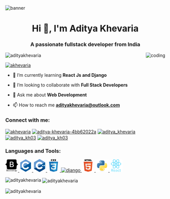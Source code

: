 <img  alt="banner" height="75%" src="https://leeds.tech/wp-content/uploads/2019/10/blinky-cat-bird-green.gif">
<h1 align="center">Hi 👋, I'm Aditya Khevaria</h1>
<h3 align="center">A passionate fullstack developer from India</h3>
<img align="right" alt="coding" src="https://blog.simitclub.com/images/programming.gif">
<p align="left"> <img src="https://komarev.com/ghpvc/?username=adityakhevaria&label=Profile%20views&color=0e75b6&style=flat" alt="adityakhevaria" /> </p>

<p align="left"> <a href="https://twitter.com/akhevaria" target="blank"><img src="https://img.shields.io/twitter/follow/akhevaria?logo=twitter&style=for-the-badge" alt="akhevaria" /></a> </p>

- 🌱 I’m currently learning **React Js and Django**

- 👯 I’m looking to collaborate with **Full Stack Developers**

- 💬 Ask me about **Web Development**

- 📫 How to reach me **adityakhevaria@outlook.com**

<h3 align="left">Connect with me:</h3>
<p align="left">
<a href="https://twitter.com/akhevaria" target="blank"><img align="center" src="https://raw.githubusercontent.com/rahuldkjain/github-profile-readme-generator/master/src/images/icons/Social/twitter.svg" alt="akhevaria" height="30" width="40" /></a>
<a href="https://linkedin.com/in/aditya-khevaria-4bb62022a" target="blank"><img align="center" src="https://raw.githubusercontent.com/rahuldkjain/github-profile-readme-generator/master/src/images/icons/Social/linked-in-alt.svg" alt="aditya-khevaria-4bb62022a" height="30" width="40" /></a>
<a href="https://instagram.com/aditya_khevaria" target="blank"><img align="center" src="https://raw.githubusercontent.com/rahuldkjain/github-profile-readme-generator/master/src/images/icons/Social/instagram.svg" alt="aditya_khevaria" height="30" width="40" /></a>
<a href="https://www.codechef.com/users/aditya_kh03" target="blank"><img align="center" src="https://cdn.jsdelivr.net/npm/simple-icons@3.1.0/icons/codechef.svg" alt="aditya_kh03" height="30" width="40" /></a>
<a href="https://codeforces.com/profile/aditya_kh03" target="blank"><img align="center" src="https://raw.githubusercontent.com/rahuldkjain/github-profile-readme-generator/master/src/images/icons/Social/codeforces.svg" alt="aditya_kh03" height="30" width="40" /></a>
</p>

<h3 align="left">Languages and Tools:</h3>
<p align="left"> <a href="https://getbootstrap.com" target="_blank" rel="noreferrer"> <img src="https://raw.githubusercontent.com/devicons/devicon/master/icons/bootstrap/bootstrap-plain-wordmark.svg" alt="bootstrap" width="40" height="40"/> </a> <a href="https://www.cprogramming.com/" target="_blank" rel="noreferrer"> <img src="https://raw.githubusercontent.com/devicons/devicon/master/icons/c/c-original.svg" alt="c" width="40" height="40"/> </a> <a href="https://www.w3schools.com/cpp/" target="_blank" rel="noreferrer"> <img src="https://raw.githubusercontent.com/devicons/devicon/master/icons/cplusplus/cplusplus-original.svg" alt="cplusplus" width="40" height="40"/> </a> <a href="https://www.w3schools.com/css/" target="_blank" rel="noreferrer"> <img src="https://raw.githubusercontent.com/devicons/devicon/master/icons/css3/css3-original-wordmark.svg" alt="css3" width="40" height="40"/> </a> <a href="https://www.djangoproject.com/" target="_blank" rel="noreferrer"> <img src="https://cdn.worldvectorlogo.com/logos/django.svg" alt="django" width="40" height="40"/> </a> <a href="https://www.w3.org/html/" target="_blank" rel="noreferrer"> <img src="https://raw.githubusercontent.com/devicons/devicon/master/icons/html5/html5-original-wordmark.svg" alt="html5" width="40" height="40"/> </a> <a href="https://www.python.org" target="_blank" rel="noreferrer"> <img src="https://raw.githubusercontent.com/devicons/devicon/master/icons/python/python-original.svg" alt="python" width="40" height="40"/> </a> <a href="https://reactjs.org/" target="_blank" rel="noreferrer"> <img src="https://raw.githubusercontent.com/devicons/devicon/master/icons/react/react-original-wordmark.svg" alt="react" width="40" height="40"/> </a> </p>

<p><img align="left" src="https://github-readme-stats.vercel.app/api/top-langs?username=adityakhevaria&show_icons=true&locale=en&layout=compact" alt="adityakhevaria" /></p>

<p>&nbsp;<img align="center" src="https://github-readme-stats.vercel.app/api?username=adityakhevaria&show_icons=true&locale=en" alt="adityakhevaria" /></p>

<p><img align="center" src="https://github-readme-streak-stats.herokuapp.com/?user=adityakhevaria&" alt="adityakhevaria" /></p>
